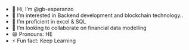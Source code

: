 - 👋 Hi, I’m @gb-esperanzo
- 👀 I’m interested in Backend development and blockchain technology..
- 🌱 I’m proficient in excel & SQL
- 💞️ I’m looking to collaborate on financial data modelling
- 😄 Pronouns: HE
- ⚡ Fun fact: Keep Learning

<!---
gb-esperanzo/gb-esperanzo is a ✨ special ✨ repository because its `README.md` (this file) appears on your GitHub profile.
You can click the Preview link to take a look at your changes.
--->
